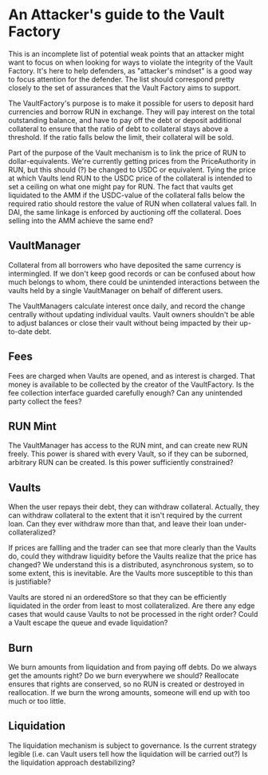 # An Attacker's guide to the Vault Factory

This is an incomplete list of potential weak points that an attacker might want to focus
on when looking for ways to violate the integrity of the Vault Factory. It's here to help
defenders, as "attacker's mindset" is a good way to focus attention for the defender. The
list should correspond pretty closely to the set of assurances that the Vault Factory aims
to support.

The VaultFactory's purpose is to make it possible for users to deposit hard currencies and
borrow RUN in exchange. They will pay interest on the total outstanding balance, and have
to pay off the debt or deposit additional collateral to ensure that the ratio of debt to
collateral stays above a threshold. If the ratio falls below the limit, their collateral
will be sold.

Part of the purpose of the Vault mechanism is to link the price of RUN to
dollar-equivalents. We're currently getting prices from the PriceAuthority in RUN, but
this should (?) be changed to USDC or equivalent. Tying the price at which Vaults lend RUN
to the USDC price of the collateral is intended to set a ceiling on what one might pay for
RUN. The fact that vaults get liquidated to the AMM if the USDC-value of the collateral
falls below the required ratio should restore the value of RUN when collateral values
fall. In DAI, the same linkage is enforced by auctioning off the collateral. Does selling
into the AMM achieve the same end?

## VaultManager

Collateral from all borrowers who have deposited the same currency is intermingled. If we
don't keep good records or can be confused about how much belongs to whom, there could be
unintended interactions between the vaults held by a single VaultManager on behalf of
different users.

The VaultManagers calculate interest once daily, and record the change centrally without
updating individual vaults. Vault owners shouldn't be able to adjust balances or close
their vault without being impacted by their up-to-date debt.

## Fees

Fees are charged when Vaults are opened, and as interest is charged. That money is
available to be collected by the creator of the VaultFactory. Is the fee collection
interface guarded carefully enough? Can any unintended party collect the fees?

## RUN Mint

The VaultManager has access to the RUN mint, and can create new RUN freely. This power is
shared with every Vault, so if they can be suborned, arbitrary RUN can be created. Is this
power sufficiently constrained?

## Vaults

When the user repays their debt, they can withdraw collateral. Actually, they can withdraw
collateral to the extent that it isn't required by the current loan. Can they ever
withdraw more than that, and leave their loan under-collateralized?

If prices are fallling and the trader can see that more clearly than the Vaults do, could
they withdraw liquidity before the Vaults realize that the price has changed? We
understand this is a distributed, asynchronous system, so to some extent, this is
inevitable. Are the Vaults more susceptible to this than is justifiable?

Vaults are stored ni an orderedStore so that they can be efficiently liquidated in the
order from least to most collateralized. Are there any edge cases that would cause Vaults
to not be processed in the right order? Could a Vault escape the queue and evade
liquidation?

## Burn

We burn amounts from liquidation and from paying off debts. Do we always get the amounts
right? Do we burn everywhere we should? Reallocate ensures that rights are conserved, so
no RUN is created or destroyed in reallocation. If we burn the wrong amounts, someone will
end up with too much or too little.

## Liquidation

The liquidation mechanism is subject to governance. Is the current strategy legible
(i.e. can Vault users tell how the liquidation will be carried out?) Is the liquidation
approach destabilizing?
 
